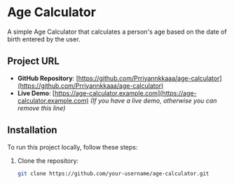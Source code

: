 # Age Calculator

A simple Age Calculator that calculates a person's age based on the date of birth entered by the user.

## Project URL

- **GitHub Repository**: [https://github.com/Prriyannkkaaa/age-calculator](https://github.com/Prriyannkkaaa/age-calculator)
- **Live Demo**: [https://age-calculator.example.com](https://age-calculator.example.com)  *(If you have a live demo, otherwise you can remove this line)*

## Installation

To run this project locally, follow these steps:

1. Clone the repository:
   ```bash
   git clone https://github.com/your-username/age-calculator.git
